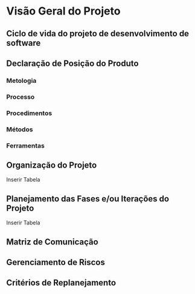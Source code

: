 # Visão Geral do Projeto

## Ciclo de vida do projeto de desenvolvimento de software

## Declaração de Posição do Produto

### Metologia

### Processo

### Procedimentos

### Métodos

### Ferramentas

## Organização do Projeto

Inserir Tabela

## Planejamento das Fases e/ou Iterações do Projeto

Inserir Tabela

## Matriz de Comunicação

## Gerenciamento de Riscos

## Critérios de Replanejamento
